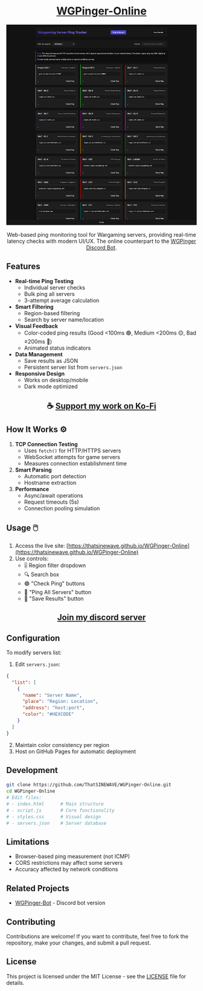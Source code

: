 <div align="center">

# [WGPinger-Online](https://thatsinewave.github.io/WGPinger-Online)

![WGPinger-Online](https://raw.githubusercontent.com/ThatSINEWAVE/WGPinger-Online/refs/heads/main/.github/SCREENSHOTS/WGPinger-Online.png)

Web-based ping monitoring tool for Wargaming servers, providing real-time latency checks with modern UI/UX. The online counterpart to the [WGPinger Discord Bot](https://github.com/ThatSINEWAVE/WGPinger-Bot).

</div>

## Features

- **Real-time Ping Testing**
  - Individual server checks
  - Bulk ping all servers
  - 3-attempt average calculation
- **Smart Filtering**
  - Region-based filtering
  - Search by server name/location
- **Visual Feedback**
  - Color-coded ping results (Good <100ms 🟢, Medium <200ms 🟡, Bad ≥200ms 🔴)
  - Animated status indicators
- **Data Management**
  - Save results as JSON
  - Persistent server list from `servers.json`
- **Responsive Design**
  - Works on desktop/mobile
  - Dark mode optimized

<div align="center">

## ☕ [Support my work on Ko-Fi](https://ko-fi.com/thatsinewave)

</div>

## How It Works ⚙️

1. **TCP Connection Testing**
   - Uses `fetch()` for HTTP/HTTPS servers
   - WebSocket attempts for game servers
   - Measures connection establishment time
2. **Smart Parsing**
   - Automatic port detection
   - Hostname extraction
3. **Performance**
   - Async/await operations
   - Request timeouts (5s)
   - Connection pooling simulation

## Usage 🖱️

1. Access the live site: [https://thatsinewave.github.io/WGPinger-Online](https://thatsinewave.github.io/WGPinger-Online)
2. Use controls:
   - 🎚️ Region filter dropdown
   - 🔍 Search box
   - 🟢 "Check Ping" buttons
   - 🚀 "Ping All Servers" button
   - 💾 "Save Results" button

<div align="center">

## [Join my discord server](https://discord.gg/2nHHHBWNDw)

</div>

## Configuration

To modify servers list:
1. Edit `servers.json`:
```json
{
  "list": [
    {
      "name": "Server Name",
      "place": "Region: Location",
      "address": "host:port",
      "color": "#HEXCODE"
    }
  ]
}
```
2. Maintain color consistency per region
3. Host on GitHub Pages for automatic deployment

## Development

```bash
git clone https://github.com/ThatSINEWAVE/WGPinger-Online.git
cd WGPinger-Online
# Edit files:
# - index.html      # Main structure
# - script.js       # Core functionality
# - styles.css      # Visual design
# - servers.json    # Server database
```

## Limitations

- Browser-based ping measurement (not ICMP)
- CORS restrictions may affect some servers
- Accuracy affected by network conditions

## Related Projects

- [WGPinger-Bot](https://github.com/ThatSINEWAVE/WGPinger-Bot) - Discord bot version

## Contributing

Contributions are welcome! If you want to contribute, feel free to fork the repository, make your changes, and submit a pull request.

## License

This project is licensed under the MIT License - see the [LICENSE](LICENSE) file for details.
